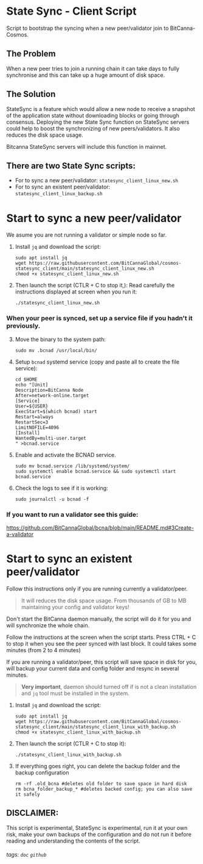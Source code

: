 # State Sync - Client Script
Script to bootstrap the syncing when a new peer/validator join to BitCanna-Cosmos.

## The Problem
When a new peer tries to join a running chain it can take days to fully synchronise and this can take up a huge amount of disk space.

## The Solution
StateSync is a feature which would allow a new node to receive a snapshot of the application state without downloading blocks or going through consensus. Deploying the new State Sync function on StateSync servers could help to boost the synchronizing of new peers/validators. It also reduces the disk space usage. 

Bitcanna StateSync servers will include this function in mainnet. 

## There are two State Sync scripts: 
* For to sync a new peer/validator: `statesync_client_linux_new.sh`
* For to sync an existent peer/validator: `statesync_client_linux_backup.sh`

# Start to sync a new peer/validator 
We asume you are not running a validator or simple node so far.

1. Install `jq` and download the script:

    ```
    sudo apt install jq
    wget https://raw.githubusercontent.com/BitCannaGlobal/cosmos-statesync_client/main/statesync_client_linux_new.sh
    chmod +x statesync_client_linux_new.sh
    ```

2. Then launch the script (CTLR + C to stop it,):
Read carefully the instructions displayed at screen when you run it:
    ```
    ./statesync_client_linux_new.sh
    ```
### When your peer is synced, set up a service file if you hadn't it previously.
3. Move the binary to the system path:
    ```
    sudo mv .bcnad /usr/local/bin/
    ```
4. Setup `bcnad` systemd service (copy and paste all to create the file service):
    ```
    cd $HOME
    echo "[Unit]
    Description=BitCanna Node
    After=network-online.target
    [Service]
    User=${USER}
    ExecStart=$(which bcnad) start
    Restart=always
    RestartSec=3
    LimitNOFILE=4096
    [Install]
    WantedBy=multi-user.target
    " >bcnad.service
    ```
    
5. Enable and activate the BCNAD service.
    ```
    sudo mv bcnad.service /lib/systemd/system/
    sudo systemctl enable bcnad.service && sudo systemctl start bcnad.service
    ```
6. Check the logs to see if it is working:
    ```
    sudo journalctl -u bcnad -f
    ``` 

### If you want to run a validator see this guide:
https://github.com/BitCannaGlobal/bcna/blob/main/README.md#3Create-a-validator

# Start to sync an existent peer/validator 

Follow this instructions only if you are running currently a validator/peer.

> It will reduces the disk space usage. From thousands of GB to MB maintaining your config and validator keys!

Don't start the BitCanna daemon manually, the script will do it for you and will synchronize the whole chain. 

Follow the instructions at the screen when the script starts. 
Press CTRL + C to stop it when you see the peer synced with last block. It could takes some minutes (from 2 to 4 minutes)

If you are running a validator/peer, this script will save space in disk for you, will backup your current data and config folder and resync in several minutes.

> **Very important**, daemon should turned off if is not a clean installation and `jq` tool must be installed in the system.

1. Install `jq` and download the script:

    ```
    sudo apt install jq
    wget https://raw.githubusercontent.com/BitCannaGlobal/cosmos-statesync_client/main/statesync_client_linux_with_backup.sh
    chmod +x statesync_client_linux_with_backup.sh
    ```

2. Then launch the script (CTLR + C to stop it):
    ```
    ./statesync_client_linux_with_backup.sh
    ```

3. If everything goes right, you can delete the backup folder and the backup configuration
    ```
    rm -rf .old_bcna #deletes old folder to save space in hard disk
    rm bcna_folder_backup_* #deletes backed config; you can also save it safely

## DISCLAIMER:
This script is experimental, StateSync is experimental, run it at your own risk, make your own backups of the configuration and do not run it before reading and understanding the contents of the script.


###### tags: `doc` `github`
